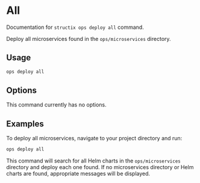 # All

Documentation for `structix ops deploy all` command.

Deploy all microservices found in the `ops/microservices` directory.

## Usage

```bash
ops deploy all
```

## Options

This command currently has no options.

## Examples

To deploy all microservices, navigate to your project directory and run:

```bash
ops deploy all
```

This command will search for all Helm charts in the `ops/microservices` directory and deploy each one found. If no microservices directory or Helm charts are found, appropriate messages will be displayed.